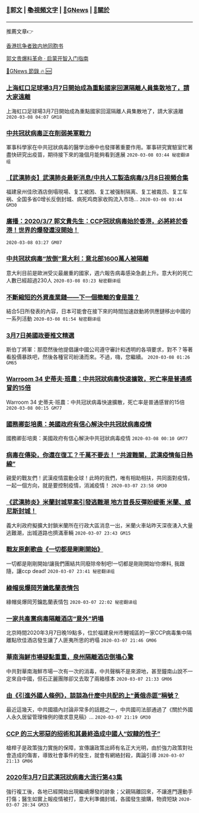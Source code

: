###  [:eagle:郭文](https://github.com/ourhimalayas/txt) | [:books:視頻文字](https://github.com/ourhimalayas/txt/blob/master/content/README.md) | [:newspaper:GNews](https://github.com/ourhimalayas/txt/blob/master/content/gnews/README.md) | [:pray:關於](https://github.com/ourhimalayas/home/tree/master/about)
---

推薦文章:point_right:

[香港抗争者致内地同胞书](https://github.com/ourhimalayas/news/blob/master/2019/08/a_letter_from_the_hong_kong_people.md)

[郭文贵爆料革命 · 启蒙开智入门指南](https://github.com/ourhimalayas/txt/issues/1)

[:newspaper:GNews 節錄 :fire: :new:](https://github.com/ourhimalayas/txt/blob/master/content/gnews/README.md) 



### [上海虹口足球場3月7日開始成為重點國家回滬隔離人員集散地了，請大家遠離](/content/gnews/1/README.md)

上海虹口足球場3月7日開始成為重點國家回滬隔離人員集散地了，請大家遠離  `2020-03-08 04:07 GM18`

### [中共冠狀病毒正在削弱美軍戰力](/content/gnews/2/README.md)

軍事科學家在中共冠狀病毒的醫學治療中也發揮著重要作用。軍事研究實驗室忙著盡快研究出疫苗，期待接下來的幾個月能夠看到進展  `2020-03-08 03:44 秘密翻译组`

### [【武漢肺炎】武漢肺炎最新消息/中共人工製造病毒/3月8日視頻合集](/content/gnews/3/README.md)

福建泉州佳欣酒店倒塌現場、复工被困、复工被强制隔离、复工被裁员、复工车祸、全国多省0增长反倒封城、病死鸡商家收购流入市场...  `2020-03-08 03:44 GM30`

### [廣播：2020/3/7 郭文貴先生：CCP冠狀病毒始於香港，必將終於香港！世界的爆發還沒開始！](/content/gnews/4/README.md)

 `2020-03-08 03:27 GM07`

### [中共冠狀病毒“放倒”意大利：意北部1600萬人被隔離](/content/gnews/5/README.md)

意大利目前是歐洲受災最嚴重的國家，週六報告病毒感染急劇上升。意大利的死亡人數已經超過230人  `2020-03-08 03:23 秘密翻译组`

### [不斷縮短的外資產業鏈——下一個撤離的會是誰？](/content/gnews/6/README.md)

結合5日所發表的內容，日本可能會在接下來的時間加速啟動將供應鏈移出中國的一系列活動  `2020-03-08 01:54 秘密翻译组`

### [3月7日美國政要推文精選](/content/gnews/7/README.md)

斯伯丁將軍：那麼然後他提倡讓中國公司遵守審計和透明的各項要求，對不？等著看股價暴跌吧，然後各種官司紛湧而來。不過，嗨，您繼續。  `2020-03-08 01:26 GM65`

### [Warroom 34 史蒂夫·班農：中共冠狀病毒快速擴散，死亡率是普通感冒的15倍](/content/gnews/8/README.md)

Warroom 34 史蒂夫·班農：中共冠狀病毒快速擴散，死亡率是普通感冒的15倍  `2020-03-08 00:15 GM77`

### [國務卿彭培奧：美國政府有信心解決中共冠狀病毒疫情](/content/gnews/9/README.md)

國務卿彭培奧：美國政府有信心解決中共冠狀病毒疫情  `2020-03-08 00:10 GM77`

### [病毒在傳染，你還在復工？千萬不要去！ “共渡難關，武漢疫情每日熱線”](/content/gnews/10/README.md)

親愛的戰友們！武漢疫情震動全球！此時的我們，唯有相助相扶，共同面對疫情，一起一個方向，就是要控制疫情，消滅疫情！  `2020-03-07 23:58 GM30`

### [《武漢肺炎》米蘭封城草案引發逃難潮 地方首長反彈盼緩衝 米蘭、威尼斯封城！](/content/gnews/11/README.md)

義大利政府擬擴大封鎖米蘭所在行政大區消息一出，米蘭火車站昨天深夜湧入大量逃難潮，出城道路也擠滿車輛  `2020-03-07 23:43 GM15`

### [戰友原創歌曲《一切都是剛剛開始》](/content/gnews/12/README.md)

一切都是剛剛開始!讓我們團結共同廢除帝制吧!一切都是剛剛開始!你爆料, 我跟隨，讓ccp dead!  `2020-03-07 23:41 秘密翻译组`

### [綠帽吳爆岡芳鑰匙蘭表情包](/content/gnews/13/README.md)

綠帽吳爆岡芳鑰匙蘭表情包  `2020-03-07 22:02 秘密翻译组`

### [一家共產黨病毒隔離酒店“意外”坍塌](/content/gnews/14/README.md)

北京時間2020年3月7日晚19點多，位於福建泉州市鯉城區的一家CCP病毒集中隔離點欣佳酒店發生讓了人匪夷所思的坍塌  `2020-03-07 21:46 GM06`

### [華南海鮮市場疑點重重，泉州隔離酒店倒塌心驚](/content/gnews/15/README.md)

中共對華南海鮮市場一次有一次的消毒，中共聲稱不是來源地，甚至鐘南山說不一定來自中國，但石正麗團隊卻又去取了兩箱樣本  `2020-03-07 21:33 GM06`

### [由《引進外國人條例》，談談為什麼中共配的上“黃俄赤匪”稱號？](/content/gnews/16/README.md)

最近這幾天，中共國牆內討論非常多的話題之一，中共國司法部通過了《關於外國人永久居留管理條例的徵求意見稿》...  `2020-03-07 21:19 GM30`

### [CCP 的三大邪惡的招術和其最終造成中國人“奴隸的性子”](/content/gnews/17/README.md)

槍桿子是政策強力實施的保障，宣傳讓政策出師有名正大光明，由於強力政策對社會造成的傷害，導致社會事件的發生，就會有網絡封殺，輿論引導  `2020-03-07 21:13 GM06`

### [2020年3月7日武漢冠狀病毒大流行第43集](/content/gnews/18/README.md)

強行複工後，各地已經開始出現繼續爆發的跡象；父親隔離回來，不讓進門還動手打傷；醫生如實上報疫情被打，意大利準備封城，各國發生搶購，物資短缺  `2020-03-07 20:34 GM33`

